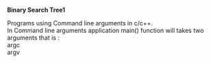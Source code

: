 <b>Binary Search Tree1</b>

Programs using Command line arguments in c/c++.</br>
In Command line arguments application main() function will takes two arguments that is :</br>
	argc <br>
	argv<br>

